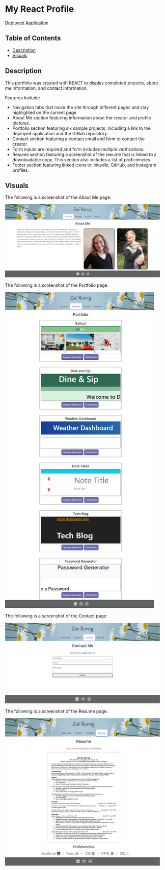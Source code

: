 # My React Profile
[Deployed Application](https://zoerorvig.github.io/my-react-portfolio/)

## Table of Contents
- [Description](#description)
- [Visuals](#visuals)

## Description 
This portfolio was created with REACT to display completed projects, about me information, and contact information.  

Features Include:
- Navigation tabs that move the site through different pages and stay highlighted on the current page. 
- About Me section featuring information about the creator and profile pictures. 
- Portfolio section featuring six sample projects, including a link to the deployed application and the GiHub repository. 
- Contact section featuring a contact email and form to contact the creator. 
- Form inputs are required and form includes multiple verifications.
- Resume section featuring a screenshot of the resume that is linked to a downloadable copy. This section also includes a list of proficiencies. 
- Footer section featuring linked icons to linkedIn, GitHub, and Instagram profiles. 

## Visuals 

The following is a screenshot of the About Me page:

![screenshot](./images/about-me-page.PNG)

The following is a screenshot of the Portfolio page:

![screenshot](./images/portfolio-page.png)

The following is a screenshot of the Contact page:

![screenshot](./images/contact-page.png)

The following is a screenshot of the Resume page:

![screenshot](./images/resume-page.png)
